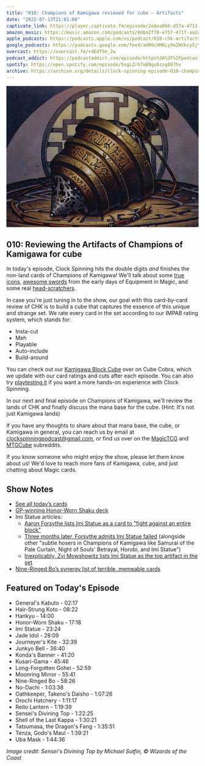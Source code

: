 ```yaml
---
title: "010: Champions of Kamigawa reviewed for cube — Artifacts"
date: "2022-07-13T21:01:00"
captivate_link: https://player.captivate.fm/episode/2e8ea066-d57a-4711-8c0f-7f86fd693395/
amazon_music: https://music.amazon.com/podcasts/8d6a2f78-e757-471f-aa2c-47afe84c72db/episodes/c9b46b3a-2527-4269-a144-0fab6ee3b79e/clock-spinning-010-chk-artifacts-review-champions-of-kamigawa
apple_podcasts: https://podcasts.apple.com/us/podcast/010-chk-artifacts-review-champions-of-kamigawa/id1611106302?i=1000569864048
google_podcasts: https://podcasts.google.com/feed/aHR0cHM6Ly9mZWVkcy5jYXB0aXZhdGUuZm0vY2xvY2stc3Bpbm5pbmcv/episode/MmU4ZWEwNjYtZDU3YS00NzExLThjMGYtN2Y4NmZkNjkzMzk1?sa=X&ved=0CAUQkfYCahcKEwiQic3p3ff4AhUAAAAAHQAAAAAQAQ
overcast: https://overcast.fm/+4EdT5e_2w
podcast_addict: https://podcastaddict.com/episode/https%3A%2F%2Fpodcasts.captivate.fm%2Fmedia%2F7bd1c8d8-6ede-4e52-8292-f563139b7630%2FClock-20Spinning-20Episode-20010-20-20Champions-20of-20Kamigawa-converted.mp3&podcastId=3861161
spotify: https://open.spotify.com/episode/5sgLZrh7oB9gubzsg887hv
archive: https://archive.org/details/clock-spinning-episode-010-champions-of-kamigawa-artifacts
---
```


![Sensei's Divining Top](./senseis-divining-top.jpg)

## 010: Reviewing the Artifacts of Champions of Kamigawa for cube

In today's episode, Clock Spinning hits the double digits *and* finishes the non-land cards of Champions of Kamigawa! We'll talk about some [true icons](https://scryfall.com/card/chk/268/senseis-divining-top), [awesome swords](https://scryfall.com/card/chk/270/tatsumasa-the-dragons-fang) from the early days of Equipment in Magic, and some real [head-scratchers](https://scryfall.com/card/chk/269/shell-of-the-last-kappa).

In case you're just tuning in to the show, our goal with this card-by-card review of CHK is to build a cube that captures the essence of this unique and strange set. We rate every card in the set according to our IMPAB rating system, which stands for:

 - Insta-cut
 - Meh
 - Playable
 - Auto-include
 - Build-around

You can check out our [Kamigawa Block Cube](https://cubecobra.com/cube/overview/clock-spinning-chk) over on Cube Cobra, which we update with our card ratings and cuts after each episode. You can also try [playtesting it](https://cubecobra.com/cube/playtest/clock-spinning-chk) if you want a more hands-on experience with Clock Spinning.

In our next and final episode on Champions of Kamigawa, we'll review the lands of CHK and finally discuss the mana base for the cube. (Hint: It's not just Kamigawa lands)

If you have any thoughts to share about that mana base, the cube, or Kamigawa in general, you can reach us by email at clockspinningpodcast@gmail.com, or find us over on the [MagicTCG](https://www.reddit.com/r/magicTCG/) and [MTGCube](https://www.reddit.com/r/mtgcube/) subreddits.

If you know someone who might enjoy the show, please let them know about us! We'd love to reach more fans of Kamigawa, cube, and just chatting about Magic cards.

## Show Notes

* [See all today’s cards](https://scryfall.com/search?q=e%3Dchk+t%3Dartifact)
* [GP-winning Honor-Worn Shaku deck](https://magic.wizards.com/en/articles/archive/return-solution-2005-08-11)
* Imi Statue articles: 
    * [Aaron Forsythe lists Imi Statue as a card to "fight against an entire block"](https://magic.wizards.com/en/articles/archive/ask-wizards-november-2004-2004-11-01) 
    * [Three months later, Forsythe admits Imi Statue failed](https://magic.wizards.com/en/articles/archive/tale-two-formats-2005-02-11) (alongside other "subtle hosers in Champions of Kamigawa like Samurai of the Pale Curtain, Night of Souls' Betrayal, Horobi, and Imi Statue")
    * [Inexplicably, Zvi Mowshowitz lists Imi Statue as the top artifact in the set](https://magic.wizards.com/en/articles/archive/feature/top-50-artifacts-all-time-2005-02-28)
* [Nine-Ringed Bo’s synergy list of terrible, memeable cards](https://edhrec.com/cards/nine-ringed-bo)

## Featured on Today's Episode

* General's Kabuto - 02:17
* Hair-Strung Koto - 08:22
* Hankyu - 14:00
* Honor-Worn Shaku - 17:18
* Imi Statue - 23:24
* Jade Idol - 28:09
* Journeyer's Kite - 32:39
* Junkyo Bell - 36:40
* Konda's Banner - 41:20
* Kusari-Gama - 45:46
* Long-Forgotten Gohei - 52:59
* Moonring Mirror - 55:41
* Nine-Ringed Bo - 58:26
* No-Dachi - 1:03:38
* Oathkeeper, Takeno's Daisho - 1:07:26
* Orochi Hatchery - 1:11:17
* Reito Lantern - 1:19:39
* Sensei's Divining Top - 1:22:25
* Shell of the Last Kappa - 1:30:21
* Tatsumasa, the Dragon's Fang - 1:35:51
* Tenza, Godo's Maul - 1:39:21
* Uba Mask - 1:44:36

_Image credit: Sensei's Divining Top by Michael Sutfin, © Wizards of the Coast_
